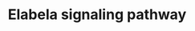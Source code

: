 ---
annotations:
- type: Pathway Ontology
  value: signaling pathway
- type: Pathway Ontology
  value: apelin signaling pathway
authors:
- Keshav
- Eweitz
- Egonw
- Khanspers
description: Schematic representation of ELABELA-mediated signaling
last-edited: 2021-08-19
organisms:
- Homo sapiens
redirect_from:
- /index.php/Pathway:WP5100
- /instance/WP5100
schema-jsonld:
- '@context': https://schema.org/
  '@id': https://wikipathways.github.io/pathways/WP5100.html
  '@type': Dataset
  creator:
    '@type': Organization
    name: WikiPathways
  description: Schematic representation of ELABELA-mediated signaling
  keywords:
  - 'AKT1 '
  - CREB1
  - RPS6KA6
  - 'ATF1 '
  - H2AX
  - FN1
  - CYBA
  - 4-HNE
  - REN
  - PARP1
  - NPPA
  - TGFb1
  - ATR
  - FOXM1
  - MCP1
  - GATA
  - PIK3CA
  - SYNPO
  - CYCS
  - IL18
  - CCN2
  - TIMP1
  - ATG5
  - CCL2
  - ROS
  - ACE
  - VCAM1
  - MTOR
  - CCND1
  - RPS6KB1
  - MAPK1
  - ICAM1
  - IL17A
  - FOXO3
  - ARRB2
  - IL1B
  - SERPINE1
  - NCF2
  - VIM
  - ACE2
  - ACTA2
  - FST
  - ATP6AP2
  - APJ / APLNR
  - TBXT
  - GNAI2
  - CYBB
  - POSTN
  - MMP2
  - 'BCL2 '
  - MMP9
  - NPPB
  - IFNG
  - IL6
  - COL8A
  - EOMES
  - SIRT3
  - COL1A1
  - MAPK3
  - NCF1
  - ATG12
  - COL3A1
  - SOD2
  - EIF4EBP1
  - APJ
  - TGFB1
  - TGFB2
  - NLRP3
  - MAP1LC3B2
  - cAMP
  - HAVCR1
  - ATG7
  - TNF
  - CASP3
  - SMAD3
  - BCL2
  - IL2
  - LTBP2
  - FOS
  - ARRB1
  - CASP1
  - 'HAVCR1 '
  - CHEK1
  - AKT1S1
  - BAX
  - LCN2
  - NPHS2
  - NOS3
  - GDF3
  - MYH7
  license: CC0
  name: Elabela signaling pathway
seo: CreativeWork
title: Elabela signaling pathway
wpid: WP5100
---